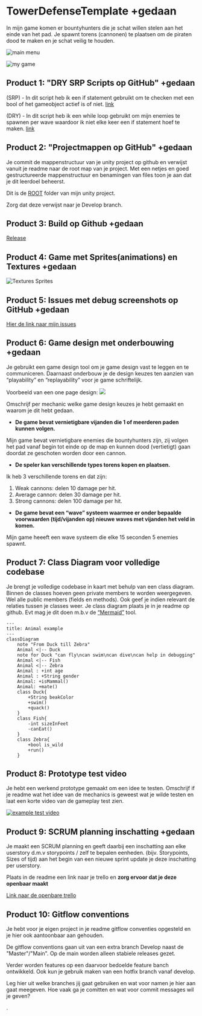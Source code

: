 # TowerDefenseTemplate +gedaan
In mijn game komen er bountyhunters die je schat willen stelen aan het einde van het pad.
Je spawnt torens (cannonen) te plaatsen om de piraten dood te maken en je schat veilig te houden.

![main menu](https://github.com/Yatii2/TowerDefense/blob/main/MainMenu.jpg)

![my game](https://github.com/Yatii2/TowerDefense/blob/main/MainGame.jpg)


## Product 1: "DRY SRP Scripts op GitHub" +gedaan

(SRP) - In dit script heb ik een if statement gebruikt om te checken met een bool of het gameobject actief is of niet.
[link](https://github.com/Yatii2/TowerDefense/blob/main/TowerDefense/Assets/MainMenu/Scripts/Activate.cs)

(DRY) - In dit script heb ik een while loop gebruikt om mijn enemies te spawnen per wave waardoor ik niet elke keer een if statement hoef te maken.
[link](https://github.com/Yatii2/TowerDefense/blob/main/TowerDefense/Assets/Scripts/Enemies/RoundManager.cs)

## Product 2: "Projectmappen op GitHub" +gedaan

Je commit de mappenstructuur van je unity project op github en verwijst vanuit je readme naar de root map van je project. Met een netjes en goed gestructureerde mappenstructuur en benamingen van files toon je aan dat je dit leerdoel beheerst. 

Dit is de [ROOT](TowerDefense) folder van mijn unity project.

Zorg dat deze verwijst naar je Develop branch.

## Product 3: Build op Github +gedaan

[Release](https://github.com/Yatii2/TowerDefense/releases)

## Product 4: Game met Sprites(animations) en Textures +gedaan

![Textures Sprites](https://github.com/Yatii2/TowerDefense/blob/main/Gameplay.gif)

## Product 5: Issues met debug screenshots op GitHub +gedaan

[Hier de link naar mijn issues](https://github.com/Yatii2/TowerDefense/issues)

## Product 6: Game design met onderbouwing +gedaan

Je gebruikt een game design tool om je game design vast te leggen en te communiceren. Daarnaast onderbouw je de design keuzes ten aanzien van “playability” en “replayability” voor je game schriftelijk. 

Voorbeeld van een one page design:
![](https://github.com/Yatii2/TowerDefense/blob/main/onepagedesign.png)

Omschrijf per mechanic welke game design keuzes je hebt gemaakt en waarom je dit hebt gedaan.

*  **De game bevat vernietigbare vijanden die 1 of meerderen paden kunnen volgen.** 

Mijn game bevat vernietigbare enemies die bountyhunters zijn, zij volgen het pad vanaf begin tot einde op de map en kunnen dood (vertietigt) gaan doordat ze geschoten worden door een cannon.

*  **De speler kan verschillende types torens kopen en plaatsen.**  

Ik heb 3 verschillende torens en dat zijn:
1. Weak cannons: delen 10 damage per hit.
2. Average cannon: delen 30 damage per hit.
3. Strong cannons: delen 100 damage per hit.

*  **De game bevat een “wave” systeem waarmee er onder bepaalde voorwaarden (tijd/vijanden op) nieuwe waves met vijanden het veld in komen.**

Mijn game heeeft een wave systeem die elke 15 seconden 5 enemies spawnt.


## Product 7: Class Diagram voor volledige codebase 

Je brengt je volledige codebase in kaart met behulp van een class diagram. Binnen de classes hoeven geen private members te worden weergegeven. Wel alle public members (fields en methods). Ook geef je indien relevant de relaties tussen je classes weer. Je class diagram plaats je in je readme op github. Evt mag je dit doen m.b.v de [“Mermaid”](https://mermaid.js.org/syntax/classDiagram.html) tool.


```mermaid
---
title: Animal example
---
classDiagram
    note "From Duck till Zebra"
    Animal <|-- Duck
    note for Duck "can fly\ncan swim\ncan dive\ncan help in debugging"
    Animal <|-- Fish
    Animal <|-- Zebra
    Animal : +int age
    Animal : +String gender
    Animal: +isMammal()
    Animal: +mate()
    class Duck{
        +String beakColor
        +swim()
        +quack()
    }
    class Fish{
        -int sizeInFeet
        -canEat()
    }
    class Zebra{
        +bool is_wild
        +run()
    }

```

## Product 8: Prototype test video 
Je hebt een werkend prototype gemaakt om een idee te testen. Omschrijf if je readme wat het idee van de mechanics is geweest wat je wilde testen en laat een korte video van de gameplay test zien. 

[![example test video](https://ucarecdn.com/dbdc3ad0-f375-40ad-8987-9e6451b28b50/)](https://www.youtube.com/watch?v=CzzRML1swF0)

## Product 9: SCRUM planning inschatting +gedaan

Je maakt een SCRUM planning en geeft daarbij een inschatting aan elke userstory d.m.v storypoints / zelf te bepalen eenheden. (bijv. Storypoints, Sizes of tijd) aan het begin van een nieuwe sprint update je deze inschatting per userstory. 

Plaats in de readme een link naar je trello en **zorg ervoor dat je deze openbaar maakt**

[Link naar de openbare trello](https://trello.com/b/kqA3BrNz/towerdefensem5)

## Product 10: Gitflow conventions
Je hebt voor je eigen project in je readme gitflow conventies opgesteld en je hier ook aantoonbaar aan gehouden. 

De gitflow conventions gaan uit van een extra branch Develop naast de "Master"/"Main". Op de main worden alleen stabiele releases gezet.

Verder worden features op een daarvoor bedoelde feature banch ontwikkeld. Ook kun je gebruik maken van een hotfix branch vanaf develop.

Leg hier uit welke branches jij gaat gebruiken en wat voor namen je hier aan gaat meegeven. Hoe vaak ga je comitten en wat voor commit messages wil je geven?

.



